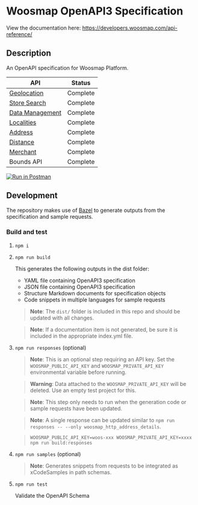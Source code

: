 # Woosmap OpenAPI3 Specification

View the documentation here:
<https://developers.woosmap.com/api-reference/>

## Description

An OpenAPI specification for Woosmap Platform.

| API                                                                              | Status   |
|----------------------------------------------------------------------------------|----------|
| [Geolocation](https://developers.woosmap.com/products/geolocation-api/location/) | Complete |
| [Store Search](https://developers.woosmap.com/products/search-api/get-started/)  | Complete |
| [Data Management](https://developers.woosmap.com/products/data-api/get-started/) | Complete |
| [Localities](https://developers.woosmap.com/products/localities/get-started/)    | Complete |
| [Address](https://developers.woosmap.com/products/address-api/get-started/)      | Complete |
| [Distance](https://developers.woosmap.com/products/distance-api/get-started/)    | Complete |
| [Merchant](https://developers.woosmap.com/products/merchant-api/get-started/)    | Complete |
| Bounds API                                                                       | Complete |

[![Run in Postman](https://run.pstmn.io/button.svg)](https://god.gw.postman.com/run-collection/18437534-dad12f37-6d84-42d1-9889-2f529aee0ab9?action=collection%2Ffork&collection-url=entityId%3D18437534-dad12f37-6d84-42d1-9889-2f529aee0ab9%26entityType%3Dcollection%26workspaceId%3Dwoosmap-public)

## Development

The repository makes use of [Bazel](https://bazel.build/) to generate outputs from the specification and sample
requests.

### Build and test

1. `npm i`
2. `npm run build`

   This generates the following outputs in the dist folder:

    - YAML file containing OpenAPI3 specification
    - JSON file containing OpenAPI3 specification
    - Structure Markdown documents for specification objects
    - Code snippets in multiple languages for sample requests

   > **Note**: The `dist/` folder is included in this repo and should be updated with all changes.

   > **Note**: If a documentation item is not generated, be sure it is included
   in the appropriate index.yml file.

3. `npm run responses` (optional)
   > **Note**: This is an optional step requiring an API key. Set the `WOOSMAP_PUBLIC_API_KEY`
   and `WOOSMAP_PRIVATE_API_KEY` environmental variable before running.

   > **Warning**: Data attached to the `WOOSMAP_PRIVATE_API_KEY` will be deleted. Use an empty test project for this.

   > **Note**: This step only needs to run when the generation code or sample requests have been updated.

   > **Note**: A single response can be updated similar to `npm run responses -- --only woosmap_http_address_details`.

   > `WOOSMAP_PUBLIC_API_KEY=woos-xxx WOOSMAP_PRIVATE_API_KEY=xxxx npm run build:responses`

5. `npm run samples` (optional)

   > **Note**: Generates snippets from requests to be integrated as xCodeSamples in path schemas.


4. `npm run test`

   Validate the OpenAPI Schema
